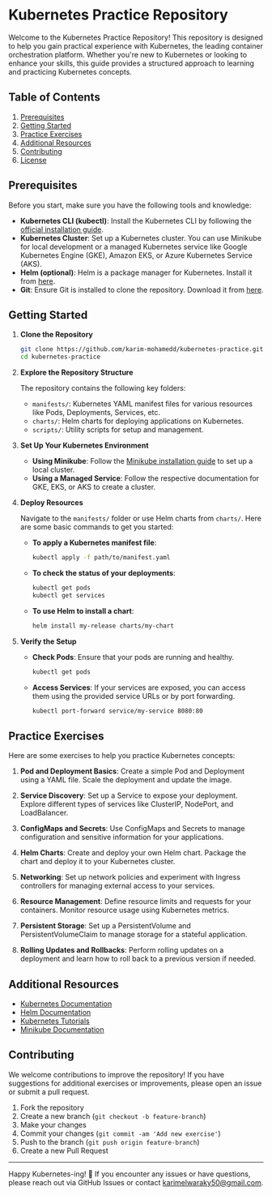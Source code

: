 
# Kubernetes Practice Repository

Welcome to the Kubernetes Practice Repository! This repository is designed to help you gain practical experience with Kubernetes, the leading container orchestration platform. Whether you're new to Kubernetes or looking to enhance your skills, this guide provides a structured approach to learning and practicing Kubernetes concepts.

## Table of Contents

1. [Prerequisites](#prerequisites)
2. [Getting Started](#getting-started)
3. [Practice Exercises](#practice-exercises)
4. [Additional Resources](#additional-resources)
5. [Contributing](#contributing)
6. [License](#license)

## Prerequisites

Before you start, make sure you have the following tools and knowledge:

- **Kubernetes CLI (kubectl)**: Install the Kubernetes CLI by following the [official installation guide](https://kubernetes.io/docs/tasks/tools/install-kubectl/).
- **Kubernetes Cluster**: Set up a Kubernetes cluster. You can use Minikube for local development or a managed Kubernetes service like Google Kubernetes Engine (GKE), Amazon EKS, or Azure Kubernetes Service (AKS).
- **Helm (optional)**: Helm is a package manager for Kubernetes. Install it from [here](https://helm.sh/docs/intro/install/).
- **Git**: Ensure Git is installed to clone the repository. Download it from [here](https://git-scm.com/downloads).

## Getting Started

1. **Clone the Repository**

   ```bash
   git clone https://github.com/karim-mohamedd/kubernetes-practice.git
   cd kubernetes-practice
   ```

2. **Explore the Repository Structure**

   The repository contains the following key folders:

   - `manifests/`: Kubernetes YAML manifest files for various resources like Pods, Deployments, Services, etc.
   - `charts/`: Helm charts for deploying applications on Kubernetes.
   - `scripts/`: Utility scripts for setup and management.

3. **Set Up Your Kubernetes Environment**

   - **Using Minikube**: Follow the [Minikube installation guide](https://minikube.sigs.k8s.io/docs/start/) to set up a local cluster.
   - **Using a Managed Service**: Follow the respective documentation for GKE, EKS, or AKS to create a cluster.

4. **Deploy Resources**

   Navigate to the `manifests/` folder or use Helm charts from `charts/`. Here are some basic commands to get you started:

   - **To apply a Kubernetes manifest file**:

     ```bash
     kubectl apply -f path/to/manifest.yaml
     ```

   - **To check the status of your deployments**:

     ```bash
     kubectl get pods
     kubectl get services
     ```

   - **To use Helm to install a chart**:

     ```bash
     helm install my-release charts/my-chart
     ```

5. **Verify the Setup**

   - **Check Pods**: Ensure that your pods are running and healthy.

     ```bash
     kubectl get pods
     ```

   - **Access Services**: If your services are exposed, you can access them using the provided service URLs or by port forwarding.

     ```bash
     kubectl port-forward service/my-service 8080:80
     ```

## Practice Exercises

Here are some exercises to help you practice Kubernetes concepts:

1. **Pod and Deployment Basics**: Create a simple Pod and Deployment using a YAML file. Scale the deployment and update the image.

2. **Service Discovery**: Set up a Service to expose your deployment. Explore different types of services like ClusterIP, NodePort, and LoadBalancer.

3. **ConfigMaps and Secrets**: Use ConfigMaps and Secrets to manage configuration and sensitive information for your applications.

4. **Helm Charts**: Create and deploy your own Helm chart. Package the chart and deploy it to your Kubernetes cluster.

5. **Networking**: Set up network policies and experiment with Ingress controllers for managing external access to your services.

6. **Resource Management**: Define resource limits and requests for your containers. Monitor resource usage using Kubernetes metrics.

7. **Persistent Storage**: Set up a PersistentVolume and PersistentVolumeClaim to manage storage for a stateful application.

8. **Rolling Updates and Rollbacks**: Perform rolling updates on a deployment and learn how to roll back to a previous version if needed.

## Additional Resources

- [Kubernetes Documentation](https://kubernetes.io/docs/home/)
- [Helm Documentation](https://helm.sh/docs/)
- [Kubernetes Tutorials](https://kubernetes.io/docs/tutorials/)
- [Minikube Documentation](https://minikube.sigs.k8s.io/docs/)

## Contributing

We welcome contributions to improve the repository! If you have suggestions for additional exercises or improvements, please open an issue or submit a pull request.

1. Fork the repository
2. Create a new branch (`git checkout -b feature-branch`)
3. Make your changes
4. Commit your changes (`git commit -am 'Add new exercise'`)
5. Push to the branch (`git push origin feature-branch`)
6. Create a new Pull Request



---

Happy Kubernetes-ing! 🌟 If you encounter any issues or have questions, please reach out via GitHub Issues or contact karimelwaraky50@gmail.com.
